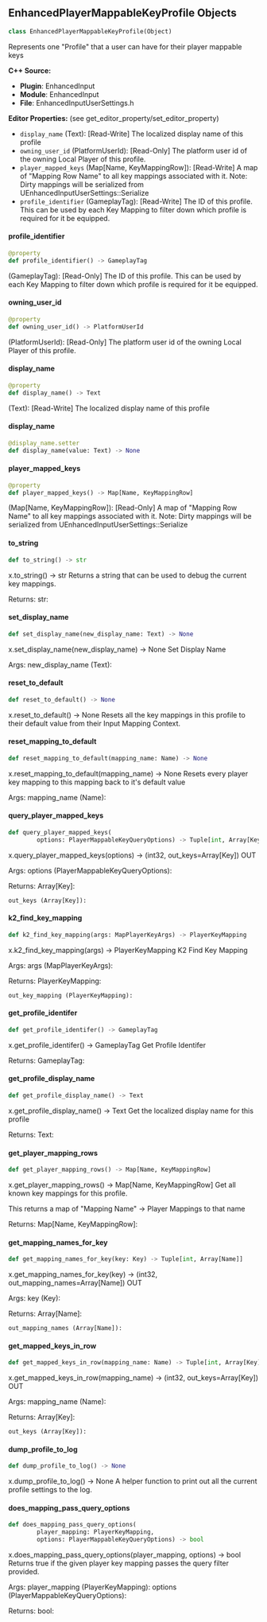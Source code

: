 ## EnhancedPlayerMappableKeyProfile Objects

```python
class EnhancedPlayerMappableKeyProfile(Object)
```

Represents one "Profile" that a user can have for their player mappable keys

**C++ Source:**

- **Plugin**: EnhancedInput
- **Module**: EnhancedInput
- **File**: EnhancedInputUserSettings.h

**Editor Properties:** (see get_editor_property/set_editor_property)

- ``display_name`` (Text):  [Read-Write] The localized display name of this profile
- ``owning_user_id`` (PlatformUserId):  [Read-Only] The platform user id of the owning Local Player of this profile.
- ``player_mapped_keys`` (Map[Name, KeyMappingRow]):  [Read-Write] A map of "Mapping Row Name" to all key mappings associated with it.
  Note: Dirty mappings will be serialized from UEnhancedInputUserSettings::Serialize
- ``profile_identifier`` (GameplayTag):  [Read-Write] The ID of this profile. This can be used by each Key Mapping to filter down which profile is required for it be equipped.

<a id="unreal.EnhancedPlayerMappableKeyProfile.profile_identifier"></a>

#### profile_identifier

```python
@property
def profile_identifier() -> GameplayTag
```

(GameplayTag):  [Read-Only] The ID of this profile. This can be used by each Key Mapping to filter down which profile is required for it be equipped.

<a id="unreal.EnhancedPlayerMappableKeyProfile.owning_user_id"></a>

#### owning_user_id

```python
@property
def owning_user_id() -> PlatformUserId
```

(PlatformUserId):  [Read-Only] The platform user id of the owning Local Player of this profile.

<a id="unreal.EnhancedPlayerMappableKeyProfile.display_name"></a>

#### display_name

```python
@property
def display_name() -> Text
```

(Text):  [Read-Write] The localized display name of this profile

<a id="unreal.EnhancedPlayerMappableKeyProfile.display_name"></a>

#### display_name

```python
@display_name.setter
def display_name(value: Text) -> None
```

<a id="unreal.EnhancedPlayerMappableKeyProfile.player_mapped_keys"></a>

#### player_mapped_keys

```python
@property
def player_mapped_keys() -> Map[Name, KeyMappingRow]
```

(Map[Name, KeyMappingRow]):  [Read-Only] A map of "Mapping Row Name" to all key mappings associated with it.
Note: Dirty mappings will be serialized from UEnhancedInputUserSettings::Serialize

<a id="unreal.EnhancedPlayerMappableKeyProfile.to_string"></a>

#### to_string

```python
def to_string() -> str
```

x.to_string() -> str
Returns a string that can be used to debug the current key mappings.

Returns:
    str:

<a id="unreal.EnhancedPlayerMappableKeyProfile.set_display_name"></a>

#### set_display_name

```python
def set_display_name(new_display_name: Text) -> None
```

x.set_display_name(new_display_name) -> None
Set Display Name

Args:
    new_display_name (Text):

<a id="unreal.EnhancedPlayerMappableKeyProfile.reset_to_default"></a>

#### reset_to_default

```python
def reset_to_default() -> None
```

x.reset_to_default() -> None
Resets all the key mappings in this profile to their default value from their Input Mapping Context.

<a id="unreal.EnhancedPlayerMappableKeyProfile.reset_mapping_to_default"></a>

#### reset_mapping_to_default

```python
def reset_mapping_to_default(mapping_name: Name) -> None
```

x.reset_mapping_to_default(mapping_name) -> None
Resets every player key mapping to this mapping back to it's default value

Args:
    mapping_name (Name):

<a id="unreal.EnhancedPlayerMappableKeyProfile.query_player_mapped_keys"></a>

#### query_player_mapped_keys

```python
def query_player_mapped_keys(
        options: PlayerMappableKeyQueryOptions) -> Tuple[int, Array[Key]]
```

x.query_player_mapped_keys(options) -> (int32, out_keys=Array[Key])
OUT

Args:
    options (PlayerMappableKeyQueryOptions): 

Returns:
    Array[Key]: 

    out_keys (Array[Key]):

<a id="unreal.EnhancedPlayerMappableKeyProfile.k2_find_key_mapping"></a>

#### k2_find_key_mapping

```python
def k2_find_key_mapping(args: MapPlayerKeyArgs) -> PlayerKeyMapping
```

x.k2_find_key_mapping(args) -> PlayerKeyMapping
K2 Find Key Mapping

Args:
    args (MapPlayerKeyArgs): 

Returns:
    PlayerKeyMapping: 

    out_key_mapping (PlayerKeyMapping):

<a id="unreal.EnhancedPlayerMappableKeyProfile.get_profile_identifer"></a>

#### get_profile_identifer

```python
def get_profile_identifer() -> GameplayTag
```

x.get_profile_identifer() -> GameplayTag
Get Profile Identifer

Returns:
    GameplayTag:

<a id="unreal.EnhancedPlayerMappableKeyProfile.get_profile_display_name"></a>

#### get_profile_display_name

```python
def get_profile_display_name() -> Text
```

x.get_profile_display_name() -> Text
Get the localized display name for this profile

Returns:
    Text:

<a id="unreal.EnhancedPlayerMappableKeyProfile.get_player_mapping_rows"></a>

#### get_player_mapping_rows

```python
def get_player_mapping_rows() -> Map[Name, KeyMappingRow]
```

x.get_player_mapping_rows() -> Map[Name, KeyMappingRow]
Get all known key mappings for this profile.

This returns a map of "Mapping Name" -> Player Mappings to that name

Returns:
    Map[Name, KeyMappingRow]:

<a id="unreal.EnhancedPlayerMappableKeyProfile.get_mapping_names_for_key"></a>

#### get_mapping_names_for_key

```python
def get_mapping_names_for_key(key: Key) -> Tuple[int, Array[Name]]
```

x.get_mapping_names_for_key(key) -> (int32, out_mapping_names=Array[Name])
OUT

Args:
    key (Key): 

Returns:
    Array[Name]: 

    out_mapping_names (Array[Name]):

<a id="unreal.EnhancedPlayerMappableKeyProfile.get_mapped_keys_in_row"></a>

#### get_mapped_keys_in_row

```python
def get_mapped_keys_in_row(mapping_name: Name) -> Tuple[int, Array[Key]]
```

x.get_mapped_keys_in_row(mapping_name) -> (int32, out_keys=Array[Key])
OUT

Args:
    mapping_name (Name): 

Returns:
    Array[Key]: 

    out_keys (Array[Key]):

<a id="unreal.EnhancedPlayerMappableKeyProfile.dump_profile_to_log"></a>

#### dump_profile_to_log

```python
def dump_profile_to_log() -> None
```

x.dump_profile_to_log() -> None
A helper function to print out all the current profile settings to the log.

<a id="unreal.EnhancedPlayerMappableKeyProfile.does_mapping_pass_query_options"></a>

#### does_mapping_pass_query_options

```python
def does_mapping_pass_query_options(
        player_mapping: PlayerKeyMapping,
        options: PlayerMappableKeyQueryOptions) -> bool
```

x.does_mapping_pass_query_options(player_mapping, options) -> bool
Returns true if the given player key mapping passes the query filter provided.

Args:
    player_mapping (PlayerKeyMapping): 
    options (PlayerMappableKeyQueryOptions): 

Returns:
    bool:

<a id="unreal.EnhancedInputUserSettings"></a>